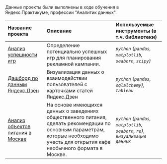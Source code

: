 Данные проекты были выполнены в ходе обучения в Яндекс.Практикуме, профессии "Аналитик данных".

| Название проекта | Описание | Используемые инструменты (в т.ч. библиотеки) | 
| :---------------------- | :---------------------- | :---------------------- |
| [Анализ успешности игр](https://github.com/krosskayen/yandex_praktikum_da/blob/main/game_sales/project_games.ipynb) | Определение потенциально успешных игр для планирования рекламной кампании.| *`python` (`pandas`, `matplotlib`, `seaborn`, `scipy`)* |
| [Дашборд по данным Яндекс.Дзен](https://public.tableau.com/app/profile/matvey.gulyaev/viz/project_yandex_tableau/Dashboard?publish=yes) | Визуализация данных о взаимодействии пользователей с карточками статей Яндекс.Дзен| *`python` (`pandas`, `sqlalchemy`), `tableau`* |
| [Анализ объектов питания в Москве](https://github.com/krosskayen/yandex_praktikum_da/tree/main/food_establishment) | На основе имеющихся данных о заведениях общественного питания, сделать рекомендации по основным параметрам, которые необходимо учесть для открытия кафе необычного формата в Москве.| *`python` (`pandas`, `matplotlib`, `seaborn`, `re`)*, *`визуализация данных`* |
